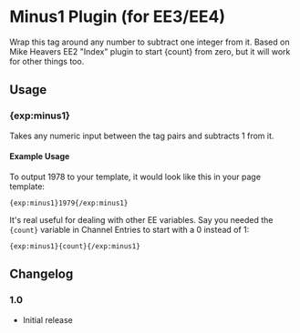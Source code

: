 # Minus1 Plugin (for EE3/EE4)
Wrap this tag around any number to subtract one integer from it. Based on Mike Heavers EE2 "Index" plugin to start {count} from zero, but it will work for other things too.

## Usage

### {exp:minus1}
Takes any numeric input between the tag pairs and subtracts 1 from it.

#### Example Usage
To output 1978 to your template, it would look like this in your page template:

```{exp:minus1}1979{/exp:minus1}```

It's real useful for dealing with other EE variables. Say you needed the `{count}` variable in Channel Entries to start with a 0 instead of 1:

```{exp:minus1}{count}{/exp:minus1}```

## Changelog

### 1.0

- Initial release